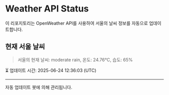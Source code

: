 
# Weather API Status

이 리포지토리는 OpenWeather API를 사용하여 서울의 날씨 정보를 자동으로 업데이트합니다.

## 현재 서울 날씨
> 서울의 현재 날씨: moderate rain, 온도: 24.76°C, 습도: 65%

⏳ 업데이트 시간: 2025-06-24 12:36:03 (UTC)

---
자동 업데이트 봇에 의해 관리됩니다.
